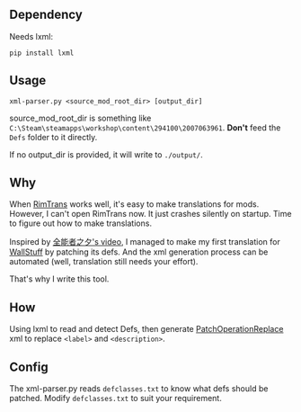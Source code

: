 ## Dependency

Needs lxml:

```shell
pip install lxml
```

## Usage

```shell
xml-parser.py <source_mod_root_dir> [output_dir]
```

source_mod_root_dir is something like `C:\Steam\steamapps\workshop\content\294100\2007063961`. <b>Don't</b> feed the `Defs` folder to it directly.

If no output_dir is provided, it will write to <code>./output/</code>.

## Why

When [RimTrans](https://github.com/RimWorld-zh/RimTrans) works well, it's easy to make translations for mods. However, I can't open RimTrans now. It just crashes silently on startup. Time to figure out how to make translations.

Inspired by [全能者之夕's video](https://www.bilibili.com/video/BV1Hg411u7X1), I managed to make my first translation for [WallStuff](https://steamcommunity.com/sharedfiles/filedetails/?id=1994340640) by patching its defs. And the xml generation process can be automated (well, translation still needs your effort).

That's why I write this tool.

## How

Using lxml to read and detect Defs, then generate [PatchOperationReplace](https://rimworldwiki.com/wiki/Modding_Tutorials/PatchOperations) xml to replace `<label>` and `<description>`.

## Config

The xml-parser.py reads `defclasses.txt` to know what defs should be patched. Modify `defclasses.txt` to suit your requirement.
